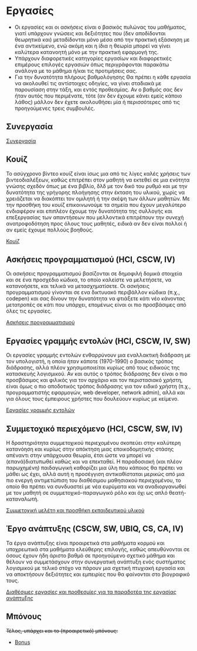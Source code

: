 # Εργασίες

- Οι εργασίες και οι ασκήσεις είναι ο βασικός πυλώνας του μαθήματος, γιατί υπάρχουν γνώσεις και δεξιότητες που (δεν αποδίδονται θεωρητικά και) μεταδίδονται μόνο μέσα από την πρακτική εξάσκηση με ένα αντικείμενο, ενώ ακόμη και η ίδια η θεωρία μπορεί να γίνει καλύτερα κατανοητή μόνο με την πρακτική εφαρμογή της.
- Υπάρχουν διαφορετικές κατηγορίες εργασίων και διαφορετικές επιμέρους επιλογές εργασιών όπως περιγράφονται παρακάτω ανάλογα με το μάθημα ή/και τις προτιμήσεις σας.
- Για την δυνατότητα πλήρους βαθμολόγησης Θα πρέπει η κάθε εργασία να ακολουθεί τις αντίστοιχες οδηγίες, να γίνει σταδιακά με παρουσίαση στην τάξη, και εντός προθεσμίας. Αν ο βαθμός σας δεν ήταν αυτός που περιμένατε, τότε (αν δεν έχουμε κάνει εμείς κάποιο λάθος) μάλλον δεν έχετε ακολουθήσει μία ή περισσότερες από τις προηγούμενες τρεις συμβουλές.

## Συνεργασία

[Συνεργασία](teamwork)

## Κουίζ

Το ασύγχρονο βίντεο κουίζ είναι ίσως μια από τις λίγες καλές χρήσεις των βιντεοδιαλέξεων, καθώς επιτρέπει στον μαθητή να εκτεθεί σε μια ενότητα γνώσης σχεδόν όπως με ένα βιβλίο, δλδ με τον δικό του ρυθμό και με την δυνατότητα της γρήγορης πλοήγησης στην έκταση του υλικού, χωρίς να χρειάζεται να διακόπτει τον ομιλητή ή την σκέψη των άλλων μαθητών. Με την προσθήκη του κουίζ επικοινωνούμε τα σημεία που έχουν μεγαλύτερο ενδιαφέρον και επιπλέον έχουμε την δυνατότητα της συλλογής και επεξεργασίας των απαντήσεων που μελλοντικά επιτρέπουν την συνεχή ανατροφοδότηση προς όλους τους μαθητές, ειδικά αν δεν είναι πολλοί ή αν εμείς έχουμε πολλούς βοηθούς.

[Κουίζ](quiz/)

## Ασκήσεις προγραμματισμού (HCI, CSCW, IV)

Οι ασκήσεις προγραμματισμού βασίζονται σε δημοφιλή δομικά στοιχεία και σε ένα προσχέδιο κώδικα, το οποίο καλείστε να μελετήσετε, να κατανοήσετε, και τελικά να μετασχηματίσετε. Οι ασκήσεις προγραμματισμού γίνονται σε ενα δικτυυακό περιβάλλον κώδικα (π.χ., codepen) και σας δίνουν την δυνατότητα να φτιάξετε κάτι νέο κάνοντας μετατροπές σε κάτι που υπάρχει, επομένως είναι οι πιο προσβάσιμες από όλες τις εργασίες.

[Ασκήσεις προγραμματισμού](remix/)

## Εργασίες γραμμής εντολών (HCI, CSCW, IV, SW)

Οι εργασίες γραμμής εντολών ενθαρρύνουν μια εναλλακτική διάδραση με τον υπολογιστή, η οποία ήταν κάποτε (1970-1990) ο βασικός τρόπος διάδρασης, αλλά πλέον χρησιμοποιείται κυρίως από τους ειδικούς της κατασκευής λογισμικού. Αν και αυτός ο τρόπος διάδρασης δεν είναι ο πιο προσβάσιμος και φιλικός για τον αρχάριο και τον περιστασιακό χρήστη, είναι όμως ο πιο αποδοτικός τρόπος διάδρασης για τον ειδικό χρήστη (π.χ., προγραμματιστής εφαρμογών, web developer, network admin), αλλά και για όλους τους έμπειρους χρήστες που δουλεύουν κυρίως με κείμενο.

[Εργασίες γραμμής εντολών](dokey/) 

## Συμμετοχικό περιεχόμενο (HCI, CSCW, SW, IV)

Η δραστηριότητα συμμετοχικού περιεχομένου σκοπεύει στην καλύτερη κατανόηση και κυρίως στην απόκτηση μιας εποικοδομητικής στάσης απέναντι στην υπάρχουσα θεωρία, έτσι ώστε να μπορεί να (επανά)διατυπωθεί καθώς και να επεκταθεί. Η παραδοσιακή (και πλέον παρωχημένη) παιδαγωγική καθορίζει μια ύλη που κάποιος θα πρέπει να μάθει ως έχει, αλλά αυτή η προσέγγιση αντικαθίσταται μερικώς από μια πιο ενεργή αντιμετώπιση του διαθέσιμου μαθησιακού περιεχομένου, το οποίο θα πρέπει να συνδυαστεί με νέα ευρύματα και να αναδιοργανωθεί με τον μαθητή σε συμμετοχικό-παραγωγικό ρόλο και όχι ως απλό θεατή-καταναλωτή.

[Συμμετοχική μελέτη και προσθήκη εκπαιδευτικού υλικού](social/)

## Έργο ανάπτυξης (CSCW, SW, UBIQ, CS, CA, IV)

Τα έργα ανάπτυξης είναι προαιρετικά στα μαθήματα κορμού και υποχρεωτικά στα μαθήματα ελεύθερης επιλογής, καθώς απευθύνονται σε όσους έχουν ήδη άριστο βαθμό σε προηγούμενο σχετικό μάθημα και θέλουν να συμμετάσχουν στην συνεργατική ανάπτυξη ενός συστήματος λογισμικού με τελικό στόχο να πάρουν μια σχετική πτυχιακή εργασία και να αποκτήσουν δεξιότητες και εμπειρίες που θα φαίνονται στο βιογραφικό τους.

[Διαθέσιμες εργασίες και προθεσμίες για τα παραδοτέα της εργασίας ανάπτυξης](dev/)

## Μπόνους
~~Τέλος, υπάρχει και το (προαιρετικό) μπόνους:~~
* [Bonus](bonus/)

